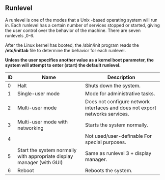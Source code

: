 ## Runlevel
A runlevel is one of the modes that a Unix -based operating system will run in. Each runlevel has a certain number of services stopped or started, giving the user control over the behavior of the machine. There are seven runlevels ,0-6.

After the Linux kernel has booted, the /sbin/init program reads the **/etc/inittab** file to determine the behavior for each runlevel. 

**Unless the user specifies another value as a kernel boot parameter, the system will attempt to enter (start) the default runlevel.**



| ID |	Name |	Description         |
 ----| ------| ---------------------|
|0	 |Halt	 |Shuts down the system.|
|1	 |Single-user mode |	Mode for administrative tasks.|
|2	 |	Multi-user mode |	Does not configure network interfaces and does not export networks services.|
|3	 |	Multi-user mode with networking |	Starts the system normally.|
|4	 |	|Not used/user-definable	For special purposes.|
|5	 |	Start the system normally with appropriate display manager (with GUI) |	Same as runlevel 3 + display manager.|
|6	 |	Reboot |	Reboots the system.|



